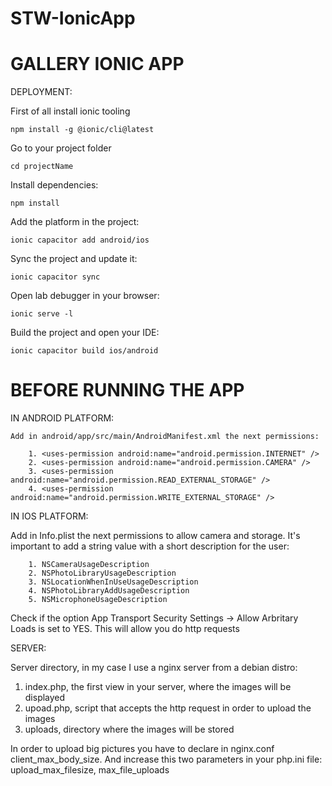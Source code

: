 
#   STW-IonicApp        #
#   GALLERY IONIC APP   #         

DEPLOYMENT:

First of all install ionic tooling

    npm install -g @ionic/cli@latest
    
Go to your project folder

    cd projectName

Install dependencies:

    npm install

Add the platform in the project:

    ionic capacitor add android/ios
    
Sync the project and update it:
    
    ionic capacitor sync
    
Open lab debugger in your browser:
    
    ionic serve -l
    
Build the project and open your IDE:

    ionic capacitor build ios/android
    
    
# BEFORE RUNNING THE APP #

IN ANDROID PLATFORM:

    Add in android/app/src/main/AndroidManifest.xml the next permissions:
    
        1. <uses-permission android:name="android.permission.INTERNET" />
        2. <uses-permission android:name="android.permission.CAMERA" />
        3. <uses-permission android:name="android.permission.READ_EXTERNAL_STORAGE" />
        4. <uses-permission android:name="android.permission.WRITE_EXTERNAL_STORAGE" />

    
IN IOS PLATFORM:
    
 Add in Info.plist the next permissions to allow camera and storage.
 It's important to add a string value with a short description for the user:
    
        1. NSCameraUsageDescription
        2. NSPhotoLibraryUsageDescription
        3. NSLocationWhenInUseUsageDescription
        4. NSPhotoLibraryAddUsageDescription
        5. NSMicrophoneUsageDescription
        
 Check if the option App Transport Security Settings -> Allow Arbritary Loads is set to YES.
 This will allow you do http requests


SERVER:
 
 Server directory, in my case I use a nginx server from a debian distro:
 
 1. index.php, the first view in your server, where the images will be displayed
 2. upoad.php, script that accepts the http request in order to upload the images
 3. uploads, directory where the images will be stored
 
 In order to upload big pictures you have to declare in nginx.conf client_max_body_size.
 And increase this two parameters in your php.ini file: upload_max_filesize, max_file_uploads
  
    
